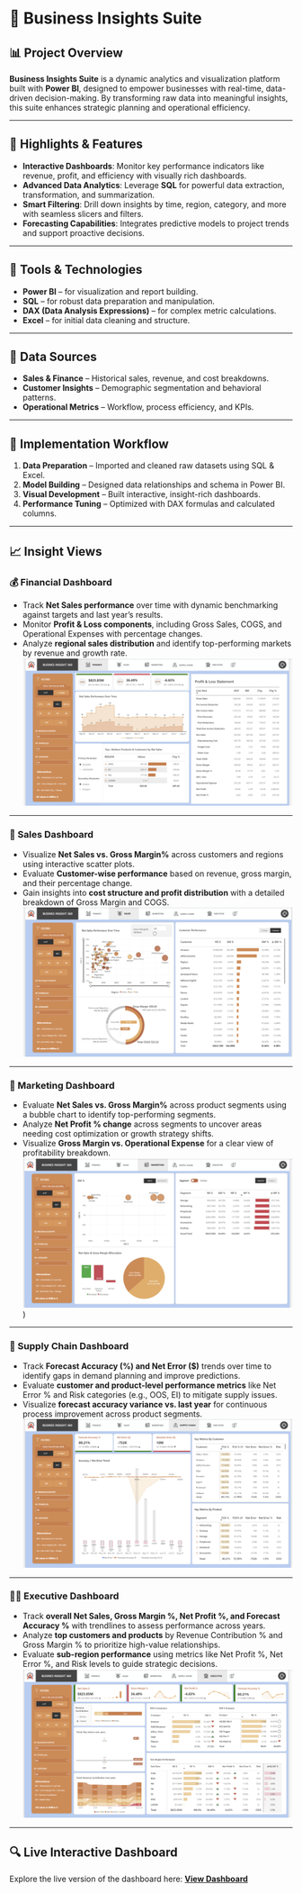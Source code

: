 # 💼 Business Insights Suite

## 📊 Project Overview  
**Business Insights Suite** is a dynamic analytics and visualization platform built with **Power BI**, designed to empower businesses with real-time, data-driven decision-making. By transforming raw data into meaningful insights, this suite enhances strategic planning and operational efficiency.

---

## 🎯 Highlights & Features  
- **Interactive Dashboards**: Monitor key performance indicators like revenue, profit, and efficiency with visually rich dashboards.  
- **Advanced Data Analytics**: Leverage **SQL** for powerful data extraction, transformation, and summarization.  
- **Smart Filtering**: Drill down insights by time, region, category, and more with seamless slicers and filters.  
- **Forecasting Capabilities**: Integrates predictive models to project trends and support proactive decisions.

---

## 🧰 Tools & Technologies  
- **Power BI** – for visualization and report building.
- **SQL** – for robust data preparation and manipulation.  
- **DAX (Data Analysis Expressions)** – for complex metric calculations.  
- **Excel** – for initial data cleaning and structure.

---

## 📂 Data Sources  
- **Sales & Finance** – Historical sales, revenue, and cost breakdowns.
- **Customer Insights** – Demographic segmentation and behavioral patterns.  
- **Operational Metrics** – Workflow, process efficiency, and KPIs.

---

## 🚀 Implementation Workflow  
1. **Data Preparation** – Imported and cleaned raw datasets using SQL & Excel.  
2. **Model Building** – Designed data relationships and schema in Power BI.  
3. **Visual Development** – Built interactive, insight-rich dashboards.  
4. **Performance Tuning** – Optimized with DAX formulas and calculated columns.

---

## 📈 Insight Views

### 💰 Financial Dashboard  
- Track **Net Sales performance** over time with dynamic benchmarking against targets and last year’s results.  
- Monitor **Profit & Loss components**, including Gross Sales, COGS, and Operational Expenses with percentage changes.  
- Analyze **regional sales distribution** and identify top-performing markets by revenue and growth rate.
![Financial Dashboard](https://github.com/nagansureyash/PowerBI-BI-360/blob/main/Finance%20View.png)

---

### 🛒 Sales Dashboard  
- Visualize **Net Sales vs. Gross Margin%** across customers and regions using interactive scatter plots.  
- Evaluate **Customer-wise performance** based on revenue, gross margin, and their percentage change.  
- Gain insights into **cost structure and profit distribution** with a detailed breakdown of Gross Margin and COGS.
![Sales Dashboard](https://github.com/nagansureyash/PowerBI-BI-360/blob/main/Sales%20View.png)

---

### 📢 Marketing Dashboard  
- Evaluate **Net Sales vs. Gross Margin%** across product segments using a bubble chart to identify top-performing segments.  
- Analyze **Net Profit % change** across segments to uncover areas needing cost optimization or growth strategy shifts.  
- Visualize **Gross Margin vs. Operational Expense** for a clear view of profitability breakdown. 
![Marketing Dashboard](https://github.com/nagansureyash/PowerBI-BI-360/blob/main/Marketing%20View.png))

---

### 🚚 Supply Chain Dashboard  
- Track **Forecast Accuracy (%) and Net Error ($)** trends over time to identify gaps in demand planning and improve predictions.  
- Evaluate **customer and product-level performance metrics** like Net Error % and Risk categories (e.g., OOS, EI) to mitigate supply issues.  
- Visualize **forecast accuracy variance vs. last year** for continuous process improvement across product segments.
![Supply Chain Dashboard](https://github.com/nagansureyash/PowerBI-BI-360/blob/main/Supply%20Chain%20View.png)

---

### 🧑‍💼 Executive Dashboard  
- Track **overall Net Sales, Gross Margin %, Net Profit %, and Forecast Accuracy %** with trendlines to assess performance across years.  
- Analyze **top customers and products** by Revenue Contribution % and Gross Margin % to prioritize high-value relationships.  
- Evaluate **sub-region performance** using metrics like Net Profit %, Net Error %, and Risk levels to guide strategic decisions.  
![Executive Dashboard](https://github.com/nagansureyash/PowerBI-BI-360/blob/main/Executive%20View%20.png)

---

## 🔍 Live Interactive Dashboard  
Explore the live version of the dashboard here: [**View Dashboard**](https://app.powerbi.com/view?r=eyJrIjoiYjMyYjg3MmItMGMwMC00YWIzLTkwODItOTVhNDI0OWVlNTBhIiwidCI6ImM2ZTU0OWIzLTVmNDUtNDAzMi1hYWU5LWQ0MjQ0ZGM1YjJjNCJ9)

